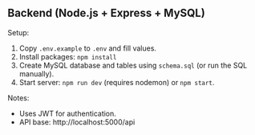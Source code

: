 Backend (Node.js + Express + MySQL)
---------------------------------
Setup:
1. Copy `.env.example` to `.env` and fill values.
2. Install packages: `npm install`
3. Create MySQL database and tables using `schema.sql` (or run the SQL manually).
4. Start server: `npm run dev` (requires nodemon) or `npm start`.

Notes:
- Uses JWT for authentication.
- API base: http://localhost:5000/api
